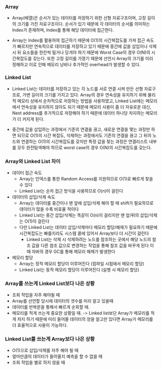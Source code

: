 ### Array
- Array(배열)은 순서가 있는 데이터를 저장하기 위한 선형 자료구조이며, 고정 길이의 크기를 가진 자료구조이다. 순서가 있기 때문에 각 데이터의 순서를 의미하는 Index가 존재하며, Index를 통해 해당 데이터에 접근한다.

- Array는 Index를 활용하여 접근하기 때문에 O(1)의 시간복잡도를 가져 접근 속도가 빠르지만 연속적으로 데이터를 저장하고 있기 때문에 중간에 값을 삽입이나 삭제 시 뒤 요소들을 한칸씩 밀거나 당겨야 하기 때문에 Worst Case의 경우 O(N)의 시간복잡도를 갖는다. 또한 고정 길이를 가졌기 때문에 선언시 Array의 크기를 미리 정해하고 이로 인해 메모리 낭비나 추가적인 overhead가 발생할 수 있다.

### Linked List
- Linked List는 데이터를 저장하고 있는 각 노드를 서로 연결 시켜 만든 선형 자료구조로, 가변 길이의 크기를 가지고 있다. Array의 경우 연속성을 유지하기 위해 물리적 메모리 상에서 순차적으로 저장하는 방법을 사용하였고, Linked List에는 메모리에서 연속성을 유지하지 않아도 되기 때문에 메모리 사용이 좀 더 자유로운 대신, Next address를 추가적으로 저장해야 하기 때문에 데이터 하나당 차지하는 메모리가 더 커지게 된다.

- 중간에 값을 삽입하는 과정에서 기존의 연결을 끊고, 새로운 연결을 맺는 과정만 하면 되므로 O(1)의 시간 복잡도, 삭제하는 과정에서도 기존의 연결을 끊고 그 뒤의 노드와 연결하는 O(1)의 시간복잡도를 갖지만 특정 값을 찾는 과정은 연결리스트 내부를 모두 완전탐색해야 하므로 worst case의 경우 O(N)의 시간복잡도를 갖는다.

### Array와 Linked List 차이

- 데이터 접근 속도
    - Array는 인덱스를 통한 Random Access를 지원하므로 O(1)로 빠르게 찾을 수 있다
    - Linked List는 순차 접근 방식을 사용하므로 O(n)이 걸린다
- 데이터의 삽입/삭제 속도
    - Array는 데이터를 중간이나 맨 앞에 삽입/삭제 해야 할 때 shift가 필요하므로 데이터가 많을 수록 비효율 적이다
    - Linked List는 중간 삽입/삭제는 똑같이 O(n)이 걸리지만 맨 앞/뒤의 삽입/삭제는 O(1)이 걸린다
    - 다만 Linked List는 데이터 삽입/삭제마다 메모리 할당/해제가 필요하기 때문에 시간복잡도는 빠를지라도 시스템 콜에 있어서 Array보다 더 시간이 걸린다
        - Linked List는 삭제 시 삭제하려는 노드를 참조하는 곳에서 해당 노드의 참조 값을 다른 참조 값으로 변경하는 작업을 통해 참조 값을 바꾸게 된다 이때 자바의 경우 GC를 통해 메모리 해제가 발생한다
- 메모리 할당
    - Array는 정적 메모리 할당이 이루어진다 (컴파일 시점에서 메모리 할당)
    - Linked List는 동적 메모리 할당이 이루어진다 (실행 시 메모리 할당)

### Array를 쓰는게 Linked List보다 나은 상황
- 조회 작업을 자주 해야될 때
- Array를 선언할 당시에 데이터의 갯수를 미리 알고 있을때
- 데이터를 반복문을 통해서 빠르게 순회할 때.
- 메모리를 적게 쓰는게 중요한 상황일 때. 
-> Linked list보단 Array가 메모리를 적게 차지 하기 때문에 미리 들어올 데이터의 양을 알고만 있다면 Array가 메모리를 더 효율적으로 사용이 가능하다.

### Linked List를 쓰는게 Array보다 나은 상황
- O(1)으로 삽입/삭제를 자주 해야 될 때
- 얼마만큼의 데이터가 들어올지 예측을 할 수 없을 때
- 조회 작업을 별로 하지 않을 때
